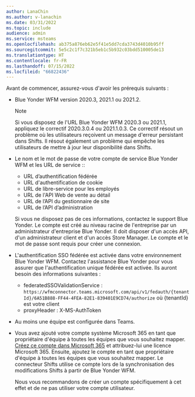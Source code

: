 ```yaml
---
author: LanaChin
ms.author: v-lanachin
ms.date: 03/31/2022
ms.topic: include
audience: admin
ms.service: msteams
ms.openlocfilehash: ab375a876eb62e5f41e5dd7cda3743d4010b95ff
ms.sourcegitcommit: 5e5c2c1f7c321b5eb1c5b932c03bdd510005de13
ms.translationtype: HT
ms.contentlocale: fr-FR
ms.lasthandoff: 07/15/2022
ms.locfileid: "66822436"
---
```

Avant de commencer, assurez-vous d'avoir les prérequis suivants :

- Blue Yonder WFM version 2020.3, 2021.1 ou 2021.2.

    > [!NOTE]
    > Si vous disposez de l'URL Blue Yonder WFM 2020.3 ou 2021.1, appliquez le correctif 2020.3.0.4 ou 2021.1.0.3. Ce correctif résout un problème où les utilisateurs reçoivent un message d'erreur persistant dans Shifts. Il résout également un problème qui empêche les utilisateurs de mettre à jour leur disponibilité dans Shifts.

- Le nom et le mot de passe de votre compte de service Blue Yonder WFM et les URL de service ::

    - URL d’authentification fédérée
    - URL d'authentification de cookie
    - URL de libre-service pour les employés
    - URL de l'API Web de vente au détail
    - URL de l’API du gestionnaire de site
    - URL de l’API d’administration

    Si vous ne disposez pas de ces informations, contactez le support Blue Yonder. Le compte est créé au niveau racine de l'entreprise par un administrateur d'entreprise Blue Yonder. Il doit disposer d'un accès API, d'un administrateur client et d'un accès Store Manager. Le compte et le mot de passe sont requis pour créer une connexion.
- L'authentification SSO fédérée est activée dans votre environnement Blue Yonder WFM. Contactez l'assistance Blue Yonder pour vous assurer que l'authentification unique fédérée est activée. Ils auront besoin des informations suivantes :

    - federatedSSOValidationService : `https://wfmconnector.teams.microsoft.com/api/v1/fedauth/{tenantId}/6A51B888-FF44-4FEA-82E1-839401E9CD74/authorize` où {tenantId} est votre client
     - proxyHeader : X-MS-AuthToken

- Au moins une équipe est configurée dans Teams.
- Vous avez ajouté votre compte système Microsoft 365 en tant que propriétaire d'équipe à toutes les équipes que vous souhaitez mapper.</br> [Créez ce compte dans Microsoft 365](/microsoft-365/admin/add-users/add-users) et attribuez-lui une licence Microsoft 365. Ensuite, ajoutez le compte en tant que propriétaire d'équipe à toutes les équipes que vous souhaitez mapper. Le connecteur Shifts utilise ce compte lors de la synchronisation des modifications Shifts à partir de Blue Yonder WFM.

    Nous vous recommandons de créer un compte spécifiquement à cet effet et de ne pas utiliser votre compte utilisateur.